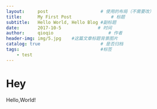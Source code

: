 ```yaml
---
layout:     post                    # 使用的布局（不需要改）
title:      My First Post               # 标题 
subtitle:   Hello World, Hello Blog #副标题
date:       2017-10-5              # 时间
author:     qioqio                     # 作者
header-img: img/5.jpg    #这篇文章标题背景图片
catalog: true                       # 是否归档
tags:                               #标签
    - test
---
```


# Hey
Hello,World!

